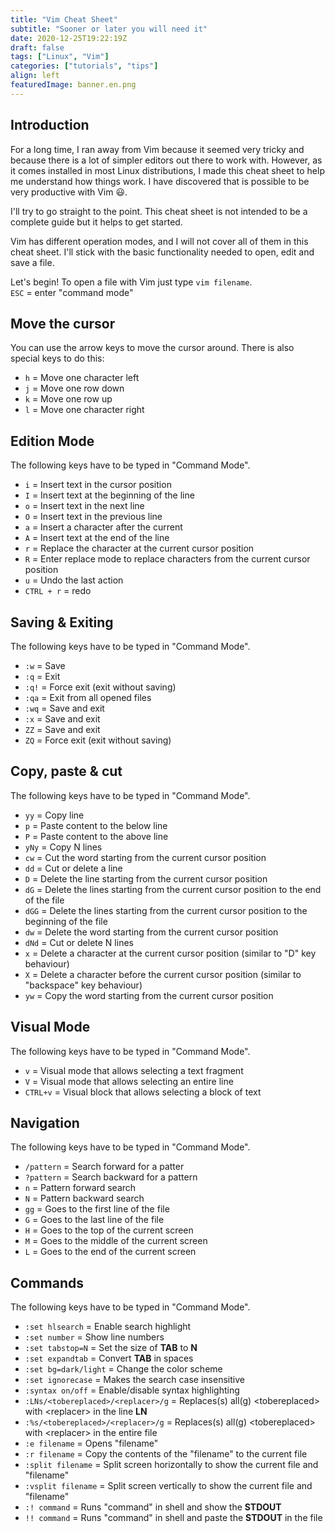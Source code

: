 ```yaml
---
title: "Vim Cheat Sheet"
subtitle: "Sooner or later you will need it"
date: 2020-12-25T19:22:19Z
draft: false
tags: ["Linux", "Vim"]
categories: ["tutorials", "tips"]
align: left
featuredImage: banner.en.png
---
```


## Introduction

For a long time, I ran away from Vim because it seemed very tricky and because there is a lot of simpler editors out there to work with. However, as it comes installed in most Linux distributions, I made this cheat sheet to help me understand how things work. I have discovered that is possible to be very productive with Vim 😃.

I'll try to go straight to the point. This cheat sheet is not intended to be a complete guide but it helps to get started.

Vim has different operation modes, and I will not cover all of them in this cheat sheet. I'll stick with the basic functionality needed to open, edit and save a file.

Let's begin! To open a file with Vim just type `vim filename`.  
`ESC` = enter "command mode"

## Move the cursor

You can use the arrow keys to move the cursor around. There is also special keys to do this:

* `h` = Move one character left  
* `j` = Move one row down
* `k` = Move one row up
* `l` = Move one character right

## Edition Mode  

The following keys have to be typed in "Command Mode".

* `i` = Insert text in the cursor position
* `I` = Insert text at the beginning of the line
* `o` = Insert text in the next line
* `O` = Insert text in the previous line
* `a` = Insert a character after the current
* `A` = Insert text at the end of the line
* `r` = Replace the character at the current cursor position
* `R` = Enter replace mode to replace characters from the current cursor position
* `u` = Undo the last action
* `CTRL + r` = redo

## Saving & Exiting

The following keys have to be typed in "Command Mode".

* `:w` = Save
* `:q` = Exit
* `:q!` = Force exit (exit without saving)
* `:qa` = Exit from all opened files
* `:wq` = Save and exit
* `:x` = Save and exit
* `ZZ` = Save and exit
* `ZQ` = Force exit (exit without saving)

## Copy, paste & cut

The following keys have to be typed in "Command Mode".

* `yy` = Copy line
* `p` = Paste content to the below line
* `P` = Paste content to the above line
* `yNy` = Copy N lines
* `cw` = Cut the word starting from the current cursor position
* `dd` = Cut or delete a line
* `D` = Delete the line starting from the current cursor position
* `dG` = Delete the lines starting from the current cursor position to the end of the file
* `dGG` = Delete the lines starting from the current cursor position to the beginning of the file
* `dw` = Delete the word starting from the current cursor position
* `dNd` = Cut or delete N lines
* `x` = Delete a character at the current cursor position (similar to "D" key behaviour)
* `X` = Delete a character before the current cursor position (similar to "backspace" key behaviour)
* `yw` = Copy the word starting from the current cursor position

## Visual Mode

The following keys have to be typed in "Command Mode".

* `v` = Visual mode that allows selecting a text fragment
* `V` = Visual mode that allows selecting an entire line
* `CTRL+v` = Visual block that allows selecting a block of text

## Navigation

The following keys have to be typed in "Command Mode".

* `/pattern` = Search forward for a patter
* `?pattern` = Search backward for a pattern
* `n` = Pattern forward search
* `N` = Pattern backward search
* `gg` = Goes to the first line of the file
* `G` = Goes to the last line of the file
* `H` = Goes to the top of the current screen
* `M` = Goes to the middle of the current screen
* `L` = Goes to the end of the current screen

## Commands

The following keys have to be typed in "Command Mode".

* `:set hlsearch` = Enable search highlight
* `:set number` = Show line numbers
* `:set tabstop=N` = Set the size of **TAB** to **N**
* `:set expandtab` = Convert **TAB** in spaces
* `:set bg=dark/light` = Change the color scheme
* `:set ignorecase` = Makes the search case insensitive
* `:syntax on/off` = Enable/disable syntax highlighting
* `:LNs/<tobereplaced>/<replacer>/g` = Replaces(s) all(g) \<tobereplaced> with \<replacer> in the line **LN**
* `:%s/<tobereplaced>/<replacer>/g` = Replaces(s) all(g) \<tobereplaced> with \<replacer> in the entire file
* `:e filename` = Opens "filename"
* `:r filename` = Copy the contents of the "filename" to the current file
* `:split filename` = Split screen horizontally to show the current file and "filename"
* `:vsplit filename` = Split screen vertically to show the current file and "filename"
* `:! command` = Runs "command" in shell and show the **STDOUT**
* `!! command` = Runs "command" in shell and paste the **STDOUT** in the file

